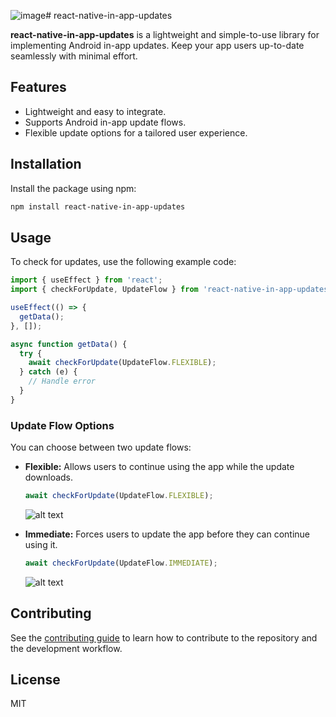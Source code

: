 ![image](https://github.com/user-attachments/assets/3577ab25-cf65-4f1e-90e1-279b9fe48d3d)# react-native-in-app-updates

**react-native-in-app-updates** is a lightweight and simple-to-use library for implementing Android in-app updates. Keep your app users up-to-date seamlessly with minimal effort.

## Features
- Lightweight and easy to integrate.
- Supports Android in-app update flows.
- Flexible update options for a tailored user experience.

## Installation

Install the package using npm:

```sh
npm install react-native-in-app-updates
```

## Usage

To check for updates, use the following example code:

```javascript
import { useEffect } from 'react';
import { checkForUpdate, UpdateFlow } from 'react-native-in-app-updates';

useEffect(() => {
  getData();
}, []);

async function getData() {
  try {
    await checkForUpdate(UpdateFlow.FLEXIBLE);
  } catch (e) {
    // Handle error
  }
}
```

### Update Flow Options

You can choose between two update flows:

- **Flexible:** Allows users to continue using the app while the update downloads.
  ```javascript
  await checkForUpdate(UpdateFlow.FLEXIBLE);
  ```

  ![alt text](https://developer.android.com/static/images/app-bundle/flexible_flow.png)

- **Immediate:** Forces users to update the app before they can continue using it.
  ```javascript
  await checkForUpdate(UpdateFlow.IMMEDIATE);
  ```

  ![alt text](https://developer.android.com/static/images/app-bundle/immediate_flow.png)

## Contributing

See the [contributing guide](CONTRIBUTING.md) to learn how to contribute to the repository and the development workflow.

## License

MIT

